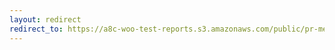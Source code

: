 ```yaml
---
layout: redirect
redirect_to: https://a8c-woo-test-reports.s3.amazonaws.com/public/pr-merge/43848/api/index.html
---
```

